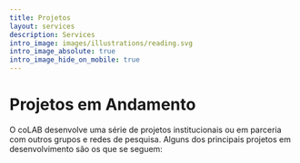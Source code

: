 ```yaml
---
title: Projetos
layout: services
description: Services
intro_image: images/illustrations/reading.svg
intro_image_absolute: true
intro_image_hide_on_mobile: true
---
```


# Projetos em Andamento

O coLAB desenvolve uma série de projetos institucionais ou em parceria com outros grupos e redes de pesquisa. Alguns dos principais projetos em desenvolvimento são os que se seguem:
